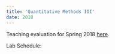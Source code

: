 ```yaml
---
title: 'Quantitative Methods III'
date: 2018
---
```


Teaching evaluation for Spring 2018 [here](../files/qm3-eval-sp18.pdf "PDF").

Lab Schedule: 
